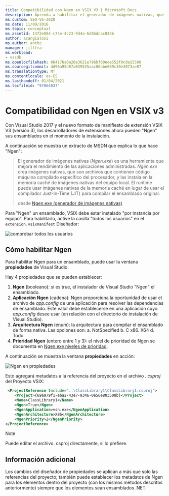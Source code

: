 ```yaml
---
title: Compatibilidad con Ngen en VSIX V3 | Microsoft Docs
description: Aprenda a habilitar el generador de imágenes nativas, que es una herramienta que los desarrolladores de extensiones pueden usar para mejorar el rendimiento de las aplicaciones administradas.
ms.custom: SEO-VS-2020
ms.date: 11/09/2016
ms.topic: conceptual
ms.assetid: 1472e884-c74e-4c23-9d4a-6d8bdcac043b
author: acangialosi
ms.author: anthc
manager: jillfra
ms.workload:
- vssdk
ms.openlocfilehash: 064176a0a28e3621e796bf60ede552f9cda155b0
ms.sourcegitcommit: dd96a95d87a039525aac86abe689c30e2073ae87
ms.translationtype: MT
ms.contentlocale: es-ES
ms.lasthandoff: 01/04/2021
ms.locfileid: "97864037"
---
```

# <a name="ngen-support-in-vsix-v3"></a>Compatibilidad con Ngen en VSIX v3

Con Visual Studio 2017 y el nuevo formato de manifiesto de extensión VSIX V3 (versión 3), los desarrolladores de extensiones ahora pueden "Ngen" sus ensamblados en el momento de la instalación.

A continuación se muestra un extracto de MSDN que explica lo que hace "Ngen":

>El generador de imágenes nativas (*Ngen.exe*) es una herramienta que mejora el rendimiento de las aplicaciones administradas. *Ngen.exe* crea imágenes nativas, que son archivos que contienen código máquina compilado específico del procesador, y las instala en la memoria caché de imágenes nativas del equipo local. El runtime puede usar imágenes nativas de la memoria caché en lugar de usar el compilador Just-In-Time (JIT) para compilar el ensamblado original.
>
>desde [Ngen.exe (generador de imágenes nativas)](/dotnet/framework/tools/ngen-exe-native-image-generator)

Para "Ngen" un ensamblado, VSIX debe estar instalado "por instancia por equipo". Para habilitarlo, active la casilla "todos los usuarios" en el `extension.vsixmanifest` Diseñador:

![comprobar todos los usuarios](media/check-all-users.png)

## <a name="how-to-enable-ngen"></a>Cómo habilitar Ngen

Para habilitar Ngen para un ensamblado, puede usar la ventana **propiedades** de Visual Studio.

Hay 4 propiedades que se pueden establecer:

1. **Ngen** (booleano): si es true, el instalador de Visual Studio "Ngen" el ensamblado.
2. **Aplicación Ngen** (cadena): Ngen proporciona la oportunidad de usar el archivo de *app.config* de una aplicación para resolver las dependencias de ensamblado. Este valor debe establecerse en una aplicación cuyo *app.config* desee usar (en relación con el directorio de instalación de Visual Studio).
3. **Arquitectura Ngen** (enum): la arquitectura para compilar el ensamblado de forma nativa. Las opciones son: a. NotSpecified b. C x86. X64 d. Todo
4. **Prioridad Ngen** (entero entre 1 y 3): el nivel de prioridad de Ngen se documenta en [Ngen.exe niveles de prioridad](/dotnet/framework/tools/ngen-exe-native-image-generator#priority-levels).

A continuación se muestra la ventana **propiedades** en acción:

![Ngen en propiedades](media/ngen-in-properties.png)

Esto agregará metadatos a la referencia del proyecto en el archivo *. csproj* del Proyecto VSIX:

```xml
 <ProjectReference Include="..\ClassLibrary1\ClassLibrary1.csproj">
    <Project>{69a979f1-eba2-43e7-9346-0e56e803508b}</Project>
    <Name>ClassLibrary1</Name>
    <Ngen>True</Ngen>
    <NgenApplication>vsn.exe</NgenApplication>
    <NgenArchitecture>X86</NgenArchitecture>
    <NgenPriority>2</NgenPriority>
</ProjectReference>
```

> [!NOTE]
> Puede editar el archivo. csproj directamente, si lo prefiere.

## <a name="extra-information"></a>Información adicional

Los cambios del diseñador de propiedades se aplican a más que solo las referencias del proyecto; también puede establecer los metadatos de Ngen para los elementos dentro del proyecto (con los mismos métodos descritos anteriormente) siempre que los elementos sean ensamblados .NET.
